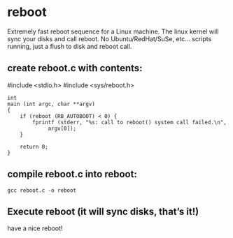 # reboot
Extremely fast reboot sequence for a Linux machine. The linux kernel will sync your disks and call reboot. No Ubuntu/RedHat/SuSe, etc... scripts running, just a flush to disk and reboot call.

## create reboot.c with contents:

#include <stdio.h>
#include <sys/reboot.h>


    int
    main (int argc, char **argv)
    {
	    if (reboot (RB_AUTOBOOT) < 0) {
		    fprintf (stderr, "%s: call to reboot() system call failed.\n",
			     argv[0]);
    	}

	    return 0;
    }

## compile reboot.c into reboot:

    gcc reboot.c -o reboot

## Execute reboot (it will sync disks, that’s it!)

have a nice reboot!

